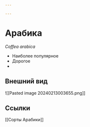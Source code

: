 ```yaml
---

---
```

# Арабика
*Coffea arabica*

- Наиболее популярное
- Дорогое
- 

## Внешний вид
![[Pasted image 20240213003655.png]]

## Ссылки
[[Сорты Арабики]]